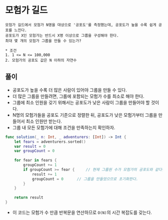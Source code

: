 # 모험가 길드

```
모험가 길드에서 모험가 N명을 대상으로 '공포도'를 측정했는데, 공포도가 높을 수록 쉽게 공포를 느낀다.
공포도가 X인 모험가는 반드시 X명 이상으로 그룹을 구성해야 한다.
최대 몇 개의 모험가 그룹을 만들 수 있는가?

* 조건
1. 1 <= N <= 100,000
2. 모험가의 공포도 값은 N 이하의 자연수
```

## 풀이

- 공포도가 높을 수록 더 많은 사람이 있어야 그룹을 만들 수 있다.
- 더 많은 그룹을 만들려면, 그룹에 포함되는 모험가 수를 최소로 해야 한다.
- 그룹에 최소 인원을 갖기 위해서는 공포도가 낮은 사람이 그룹을 만들어야 할 것이다.
- N명의 모험가들을 공포도 기준으로 정렬한 뒤, 공포도가 낮은 모험가부터 그룹을 만들어서 최소 인원만 받는다.
- 그룹 내 모든 모험가에 대해 조건을 만족하는지 확인하자.

```swift
func solution(_ n: Int, _ adventurers: [Int]) -> Int {
    let fears = adventurers.sorted()
    var result = 0
    var groupCount = 0
    
    for fear in fears {
        groupCount += 1
        if groupCount >= fear {     // 현재 그룹원 수가 모험가의 공포도와 같다면 그룹을 만든다.
            result += 1
            groupCount = 0      // 그룹을 만들었으므로 초기화한다.
        }
    }
            
    return result
}
```

- 이 코드는 모험가 수 만큼 반복문을 연산하므로 `O(N)`의 시간 복잡도를 갖는다.